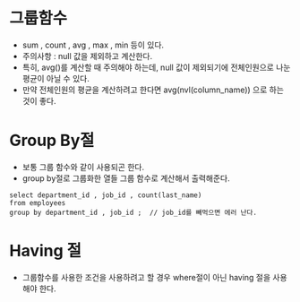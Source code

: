 # 그룹함수 

- sum , count , avg , max , min 등이 있다. 
- 주의사항 : null 값을 제외하고 계산한다. 
- 특히, avg()를 계산할 때 주의해야 하는데, null 값이 제외되기에 전체인원으로 나눈 평균이 아닐 수 있다.
- 만약 전체인원의 평균을 계산하려고 한다면 avg(nvl(column_name)) 으로 하는 것이 좋다. 

# Group By절 
- 보통 그룹 함수와 같이 사용되곤 한다. 
- group by절로 그룹화한 열들 그룹 함수로 계산해서 출력해준다. 

```
select department_id , job_id , count(last_name) 
from employees
group by department_id , job_id ;  // job_id를 빼먹으면 에러 난다. 

```

# Having 절
- 그룹함수를 사용한 조건을 사용하려고 할 경우 where절이 아닌 having 절을 사용해야 한다. 
